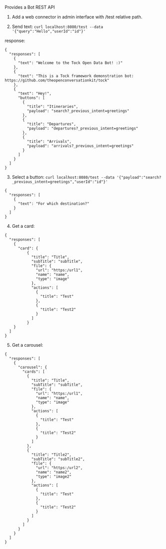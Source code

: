 Provides a Bot REST API

1) Add a web connector in admin interface with /test relative path.

2) Send text: `curl localhost:8080/test --data '{"query":"Hello","userId":"id"}'`

response:
```
{
  "responses": [
    {
      "text": "Welcome to the Tock Open Data Bot! :)"
    },
    {
      "text": "This is a Tock framework demonstration bot: https://github.com/theopenconversationkit/tock"
    },
    {
      "text": "Hey!",
      "buttons": [
        {
          "title": "Itineraries",
          "payload": "search?_previous_intent=greetings"
        },
        {
          "title": "Departures",
          "payload": "departures?_previous_intent=greetings"
        },
        {
          "title": "Arrivals",
          "payload": "arrivals?_previous_intent=greetings"
        }
      ]
    }
  ]
}
```

3) Select a button: `curl localhost:8080/test --data '{"payload":"search?_previous_intent=greetings","userId":"id"}'`
```
{
  "responses": [
    {
      "text": "For which destination?"
    }
  ]
}
```

4) Get a card:

```
{
  "responses": [
    {
      "card": {
          {
            "title": "Title",
            "subTitle": "subTitle",
            "file": {
              "url": "https:/url1",
              "name": "name",
              "type": "image"
            },
            "actions": [
              {
                "title": "Test"
              },
              {
                "title": "Test2"
              }
            ]
          }
    }
  ]
}
```

5) Get a carousel:
```
{
  "responses": [
    {
      "carousel": {
        "cards": [
          {
            "title": "Title",
            "subTitle": "subTitle",
            "file": {
              "url": "https:/url1",
              "name": "name",
              "type": "image"
            },
            "actions": [
              {
                "title": "Test"
              },
              {
                "title": "Test2"
              }
            ]
          },
          {
            "title": "Title2",
            "subTitle": "subTitle2",
            "file": {
              "url": "https:/url2",
              "name": "name2",
              "type": "image2"
            },
            "actions": [
              {
                "title": "Test"
              },
              {
                "title": "Test2"
              }
            ]
          }
        ]
      }
    }
  ]
}
```